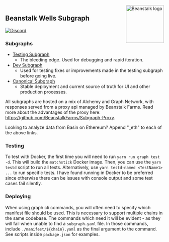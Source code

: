 <img src="https://github.com/BeanstalkFarms/Beanstalk-Brand-Assets/blob/main/BEAN/bean-128x128.png" alt="Beanstalk logo" align="right" width="120" />

## Beanstalk Wells Subgraph

[![Discord][discord-badge]][discord-url]

[discord-badge]: https://img.shields.io/discord/880413392916054098?label=Beanstalk
[discord-url]: https://discord.gg/beanstalk

### Subgraphs

- [Testing Subgraph](https://graph.bean.money/basin-testing)
  - The bleeding edge. Used for debugging and rapid iteration.
- [Dev Subgraph](https://graph.bean.money/basin-dev)
  - Used for testing fixes or improvements made in the testing subgraph before going live.
- [Canonical Subgraph](https://graph.bean.money/basin)
  - Stable deployment and current source of truth for UI and other production processes.

All subgraphs are hosted on a mix of Alchemy and Graph Network, with responses served from a proxy api managed by Beanstalk Farms. Read more about the advantages of the proxy here: https://github.com/BeanstalkFarms/Subgraph-Proxy.

Looking to analyze data from Basin on Ethereum? Append "\_eth" to each of the above links.

### Testing

To test with Docker, the first time you will need to run `yarn run graph test -d`. This will build the `matchstick` Docker image. Then, you can use the `yarn testd` script to run all tests. Alternatively, use `yarn testd-named <TestName1> ...` to run specific tests. I have found running in Docker to be preferred since otherwise there can be issues with console output and some test cases fail silently.

### Deploying

When using graph cli commands, you will often need to specify which manifest file should be used. This is necessary to support multiple chains in the same codebase. The commands which need it will be evident - as they will fail when unable to find a `subgraph.yaml` file. In those commands, include `./manifest/${chain}.yaml` as the final argument to the command. See scripts inside `package.json` for examples.
